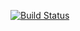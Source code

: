 [![Build Status](https://travis-ci.org/guits/ezi-store.svg)](https://travis-ci.org/guits/ezi-store)
